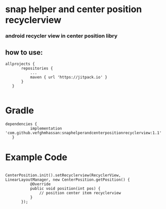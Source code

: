 # snap helper and center position recyclerview




### android recycler view in center position libry  

## how to  use:



 ```
 allprojects {
		repositories {
			...
			maven { url 'https://jitpack.io' }
		}
	}
	
  ```
# Gradle
 ```
 dependencies {
	        implementation 'com.github.vefghmhassan:snaphelperandcenterpositionrecyclerview:1.1'
	}
  ```
# Example Code
 ``` 
 
 CenterPosition.init().setRecyclerview(RecyclerView, LinearLayoutManager, new CenterPosition.getPosition() {
            @Override
            public void position(int pos) {
                // position center item recyclerview 
            }
        });
```  





